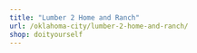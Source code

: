 ```yaml
---
title: "Lumber 2 Home and Ranch"
url: /oklahoma-city/lumber-2-home-and-ranch/
shop: doityourself
---
```

